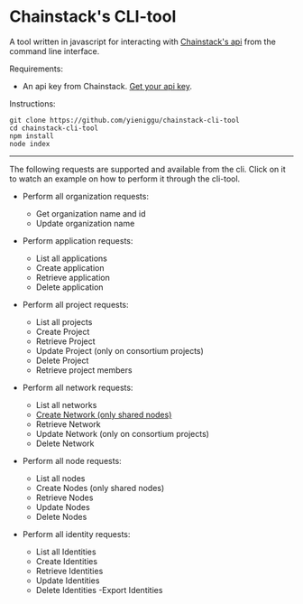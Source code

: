 # Chainstack's CLI-tool

A tool written in javascript for interacting with [Chainstack's api](https://docs.chainstack.com/api/reference/) from the command line interface.

Requirements:

- An api key from Chainstack. [Get your api key](https://docs.chainstack.com/platform/create-an-api-key).

Instructions:

```
git clone https://github.com/yieniggu/chainstack-cli-tool
cd chainstack-cli-tool
npm install
node index
```

---

The following requests are supported and available from the cli. Click on it to watch an example on how to perform it through the cli-tool.

- Perform all organization requests:

  - Get organization name and id
  - Update organization name

- Perform application requests:

  - List all applications
  - Create application
  - Retrieve application
  - Delete application

- Perform all project requests:

  - List all projects
  - Create Project
  - Retrieve Project
  - Update Project (only on consortium projects)
  - Delete Project
  - Retrieve project members

- Perform all network requests:

  - List all networks
  - [Create Network (only shared nodes)](examples/create-network/README.md)
  - Retrieve Network
  - Update Network (only on consortium projects)
  - Delete Network

- Perform all node requests:

  - List all nodes
  - Create Nodes (only shared nodes)
  - Retrieve Nodes
  - Update Nodes
  - Delete Nodes

- Perform all identity requests:

  - List all Identities
  - Create Identities
  - Retrieve Identities
  - Update Identities
  - Delete Identities
    -Export Identities
